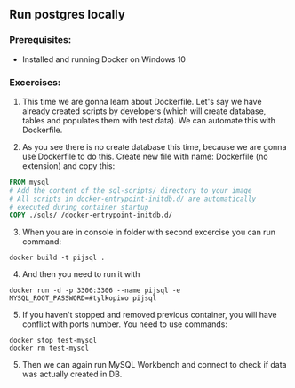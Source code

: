 ## Run postgres locally

### Prerequisites:
* Installed and running Docker on Windows 10

### Excercises:

1. This time we are gonna learn about Dockerfile. Let's say we have already created scripts by developers (which will create database, tables and populates them with test data). We can automate this with Dockerfile.

2. As you see there is no create database this time, because we are gonna use Dockerfile to do this. Create new file with name: Dockerfile (no extension) and copy this:

```Dockerfile
FROM mysql
# Add the content of the sql-scripts/ directory to your image
# All scripts in docker-entrypoint-initdb.d/ are automatically
# executed during container startup
COPY ./sqls/ /docker-entrypoint-initdb.d/
```

3. When you are in console in folder with second excercise you can run command:

```posh
docker build -t pijsql .
```

4. And then you need to run it with

```posh
docker run -d -p 3306:3306 --name pijsql -e MYSQL_ROOT_PASSWORD=#tylkopiwo pijsql
```

5. If you haven't stopped and removed previous container, you will have conflict with ports number. You need to use commands:

```posh
docker stop test-mysql
docker rm test-mysql
```
5. Then we can again run MySQL Workbench and connect to check if data was actually created in DB.